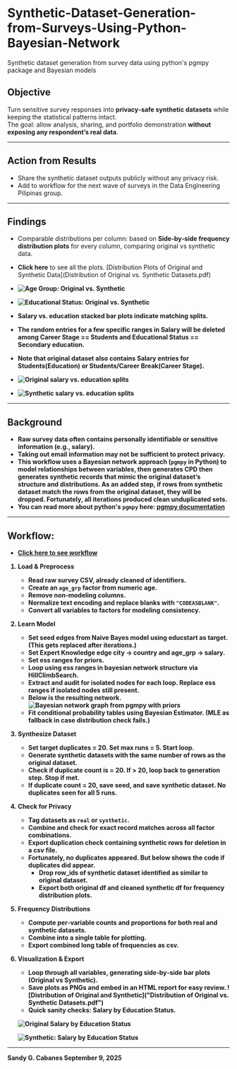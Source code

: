 # Synthetic-Dataset-Generation-from-Surveys-Using-Python-Bayesian-Network
Synthetic dataset generation from survey data using python's pgmpy package and Bayesian models

## Objective  
Turn sensitive survey responses into **privacy‑safe synthetic datasets** while keeping the statistical patterns intact.  
The goal: allow analysis, sharing, and portfolio demonstration **without exposing any respondent’s real data**.

---

## Action from Results  
- Share the synthetic dataset outputs publicly without any privacy risk.
- Add to workflow for the next wave of surveys in the Data Engineering Pilipinas group.
  
---

## Findings  
- Comparable distributions per column: based on **Side‑by‑side frequency distribution plots** for every column, comparing original vs synthetic data.
- **Click here** to see all the plots. [Distribution Plots of Original and Synthetic Data](Distribution of Original vs. Synthetic Datasets.pdf)
  <b>
- ![Age Group: Original vs. Synthetic](age_grp_20250906_180543.PNG)
- ![Educational Status: Original vs. Synthetic](educstat_20250906_180543.PNG)


- **Salary vs. education stacked bar plots** indicate matching splits.
- The random entries for a few specific ranges in Salary will be deleted among Career Stage == Students and Educational Status == Secondary education.
- Note that original dataset also contains Salary entries for Students(Education) or Students/Career Break(Career Stage).
- ![Original salary vs. education splits](sal_vs_educ_actual.PNG)
- ![Synthetic salary vs. education splits](sal_vs_educ_synth.PNG)
---

## Background  
- Raw survey data often contains **personally identifiable or sensitive information** (e.g., salary).  
- Taking out email information may not be sufficient to protect privacy.  
- This workflow uses a **Bayesian network approach** (`pgmpy` in Python) to model relationships between variables, then generates CPD then generates synthetic records that mimic the original dataset’s structure and distributions.  As an added step, if rows from synthetic dataset match the rows from the original dataset, they will be dropped.  Fortunately, all iterations produced clean unduplicated sets.
- You can read more about python's `pgmpy` here: [pgmpy documentation](https://pgmpy.org/)

---

## Workflow: 

- [Click here to see workflow](flowchart_pgmpy.txt)
  <b>
1. **Load & Preprocess**  
   - Read raw survey CSV, already cleaned of identifiers.  
   - Create an `age_grp` factor from numeric age.  
   - Remove non‑modeling columns.  
   - Normalize text encoding and replace blanks with `"CODEASBLANK"`.  
   - Convert all variables to factors for modeling consistency.

2. **Learn Model** 
   - Set seed edges from Naive Bayes model using educstart as target. (This gets replaced after iterations.)
   - Set Expert Knowledge edge city -> country and age_grp -> salary. 
   - Set ess ranges for priors.
   - Loop using ess ranges in bayesian network structure via **HillClimbSearch**. 
   - Extract and audit for isolated nodes for each loop.  Replace ess ranges if isolated nodes still present.
   - Below is the resulting network. ![Bayesian network graph from pgmpy with priors](loaded_model_1500_730pm.png)
   - Fit conditional probability tables using Bayesian Estimator.  (MLE as fallback in case distribution check fails.)
   
3. **Synthesize Dataset**
   - Set target duplicates = 20.  Set max runs = 5. Start loop.  
   - Generate synthetic datasets with the same number of rows as the original dataset.
   - Check if duplicate count is = 20. If > 20, loop back to generation step. Stop if met.
   - If duplicate count = 20, save seed, and save synthetic dataset. No duplicates seen for all 5 runs.

4. **Check for Privacy**  
   - Tag datasets as `real` or `synthetic`.  
   - Combine and check for **exact record matches** across all factor combinations.
   - Export duplication check containing synthetic rows for deletion in a csv file.
   - Fortunately, no duplicates appeared. But below shows the code if duplicates did appear.
		- **Drop row_ids of synthetic dataset** identified as similar to original dataset.
		- Export both original df and cleaned synthetic df for frequency distribution plots.

5. **Frequency Distributions**  
   - Compute per‑variable counts and proportions for both real and synthetic datasets.  
   - Combine into a single table for plotting.
   - Export combined long table of frequencies as csv.

6. **Visualization & Export**  
   - Loop through all variables, generating **side‑by‑side bar plots** (Original vs Synthetic).  
   - Save plots as PNGs and embed in an **HTML report** for easy review. ![Distribution of Original and Synthetic]("Distribution of Original vs. Synthetic Datasets.pdf")
   - Quick sanity checks: Salary by Education Status.
   
   ![Original Salary by Education Status](salary_by_educstat_original.png)
   
   ![Synthetic: Salary by Education Status](salary_by_educstat_synthetic.png)

---
Sandy G. Cabanes
September 9, 2025

